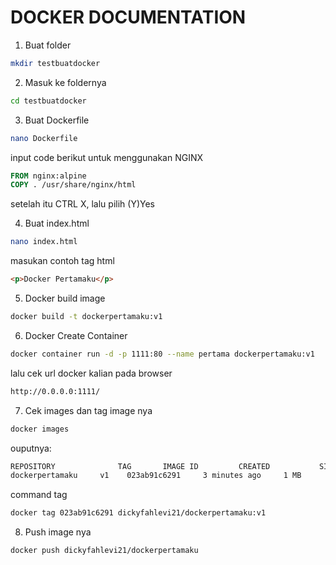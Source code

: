 # DOCKER DOCUMENTATION

1. Buat folder
```bash
mkdir testbuatdocker
```

2. Masuk ke foldernya
```bash
cd testbuatdocker
```

3. Buat Dockerfile
```bash
nano Dockerfile
```
input code berikut untuk menggunakan NGINX
```Dockerfile
FROM nginx:alpine
COPY . /usr/share/nginx/html
```
setelah itu CTRL X, lalu pilih (Y)Yes

4. Buat index.html

```bash
nano index.html
```

masukan contoh tag html
```HTML
<p>Docker Pertamaku</p>
```

5. Docker build image

```bash
docker build -t dockerpertamaku:v1
```

6. Docker Create Container

```bash
docker container run -d -p 1111:80 --name pertama dockerpertamaku:v1
```

lalu cek url docker kalian pada browser
```bash
http://0.0.0.0:1111/
```


7. Cek images dan tag image nya
```bash
docker images
```

ouputnya:
```bash
REPOSITORY              TAG       IMAGE ID         CREATED           SIZE
dockerpertamaku     v1    023ab91c6291     3 minutes ago     1 MB
```

command tag
```bash
docker tag 023ab91c6291 dickyfahlevi21/dockerpertamaku:v1
```

8. Push image nya
```bash
docker push dickyfahlevi21/dockerpertamaku
```
